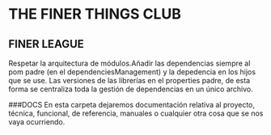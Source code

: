 # THE FINER THINGS CLUB
## FINER LEAGUE

Respetar la arquitectura de módulos.Añadir las dependencias siempre al pom padre (en el dependenciesManagement) y la depedencia en los hijos que se use. Las versiones de las librerías en el properties padre, de esta forma se centraliza toda la gestión de dependencias en un único archivo.


###DOCS
En esta carpeta dejaremos documentación relativa al proyecto, técnica, funcional, de referencia, manuales o cualquier otra cosa que se nos vaya ocurriendo.
